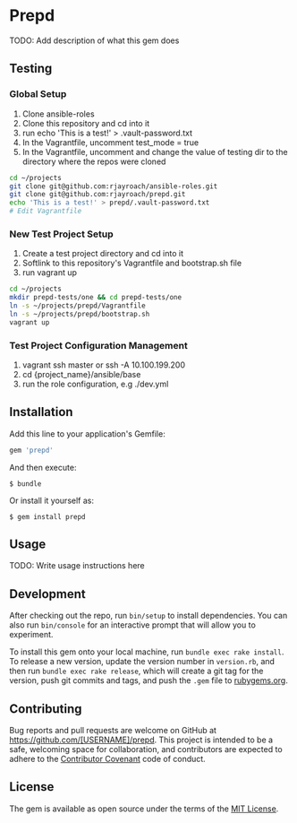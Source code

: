 # Prepd

TODO: Add description of what this gem does

## Testing

### Global Setup

1. Clone ansible-roles
2. Clone this repository and cd into it
3. run echo 'This is a test!' > .vault-password.txt
4. In the Vagrantfile, uncomment test_mode = true
5. In the Vagrantfile, uncomment and change the value of testing dir to the directory where the repos were cloned

```bash
cd ~/projects
git clone git@github.com:rjayroach/ansible-roles.git
git clone git@github.com:rjayroach/prepd.git
echo 'This is a test!' > prepd/.vault-password.txt
# Edit Vagrantfile
```


### New Test Project Setup

1. Create a test project directory and cd into it
2. Softlink to this repository's Vagrantfile and bootstrap.sh file
3. run vagrant up

```bash
cd ~/projects
mkdir prepd-tests/one && cd prepd-tests/one
ln -s ~/projects/prepd/Vagrantfile
ln -s ~/projects/prepd/bootstrap.sh
vagrant up
```

### Test Project Configuration Management

1. vagrant ssh master or ssh -A 10.100.199.200
2. cd {project_name}/ansible/base
3. run the role configuration, e.g ./dev.yml


## Installation

Add this line to your application's Gemfile:

```ruby
gem 'prepd'
```

And then execute:

    $ bundle

Or install it yourself as:

    $ gem install prepd

## Usage

TODO: Write usage instructions here

## Development

After checking out the repo, run `bin/setup` to install dependencies. You can also run `bin/console` for an interactive prompt that will allow you to experiment.

To install this gem onto your local machine, run `bundle exec rake install`. To release a new version, update the version number in `version.rb`, and then run `bundle exec rake release`, which will create a git tag for the version, push git commits and tags, and push the `.gem` file to [rubygems.org](https://rubygems.org).

## Contributing

Bug reports and pull requests are welcome on GitHub at https://github.com/[USERNAME]/prepd. This project is intended to be a safe, welcoming space for collaboration, and contributors are expected to adhere to the [Contributor Covenant](http://contributor-covenant.org) code of conduct.


## License

The gem is available as open source under the terms of the [MIT License](http://opensource.org/licenses/MIT).

